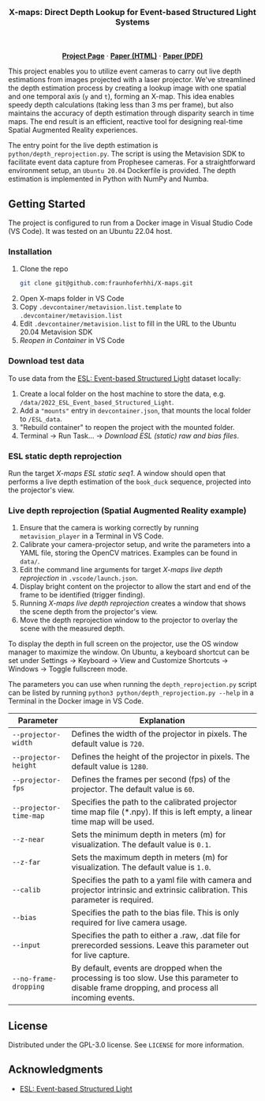 <!-- Improved compatibility of back to top link: See: https://github.com/othneildrew/Best-README-Template/pull/73 -->
<a name="readme-top"></a>


<!-- PROJECT LOGO -->
<br />
<div align="center">
<!--   <a href="https://github.com/othneildrew/Best-README-Template">
    <img src="images/logo.png" alt="Logo" width="80" height="80">
  </a>
 -->
  <h3 align="center">X-maps: Direct Depth Lookup for Event-based Structured Light Systems</h3>

  <p align="center">
    <!-- <a href="https://github.com/othneildrew/Best-README-Template"><strong>Explore the docs »</strong></a> -->
    <br />
    <br />
    <a href="https://fraunhoferhhi.github.io/X-maps/"><strong>Project Page</strong></a>
    ·
    <a href="https://fraunhoferhhi.github.io/X-maps/paper-html/x-maps-direct-depth-lookup-for-event-based-structured-light-systems.html" target="_blank"><strong>Paper (HTML)</strong></a>
    ·
    <a href="https://tub-rip.github.io/eventvision2023/papers/2023CVPRW_X-Maps_Direct_Depth_Lookup_for_Event-based_Structured_Light_Systems.pdf" target="_blank"><strong>Paper (PDF)</strong></a>
  </p>

</div>

This project enables you to utilize event cameras to carry out live depth estimations from images projected with a laser projector. We've streamlined the depth estimation process by creating a lookup image with one spatial and one temporal axis (`y` and `t`), forming an X-map. This idea enables speedy depth calculations (taking less than 3 ms per frame), but also maintains the accuracy of depth estimation through disparity search in time maps. The end result is an efficient, reactive tool for designing real-time Spatial Augmented Reality experiences.

The entry point for the live depth estimation is `python/depth_reprojection.py`. The script is using the Metavision SDK to facilitate event data capture from Prophesee cameras. For a straightforward environment setup, an `Ubuntu 20.04` Dockerfile is provided. The depth estimation is implemented in Python with NumPy and Numba.


<!-- ABOUT THE PROJECT -->
<!-- ## About The Project

[![Product Name Screen Shot][product-screenshot]](https://example.com)

There are many great README templates available on GitHub; however, I didn't find one that really suited my needs so I created this enhanced one. I want to create a README template so amazing that it'll be the last one you ever need -- I think this is it.

Here's why:
* Your time should be focused on creating something amazing. A project that solves a problem and helps others
* You shouldn't be doing the same tasks over and over like creating a README from scratch
* You should implement DRY principles to the rest of your life :smile:

Of course, no one template will serve all projects since your needs may be different. So I'll be adding more in the near future. You may also suggest changes by forking this repo and creating a pull request or opening an issue. Thanks to all the people have contributed to expanding this template!

Use the `BLANK_README.md` to get started.

<p align="right">(<a href="#readme-top">back to top</a>)</p>
 -->



## Getting Started

The project is configured to run from a Docker image in Visual Studio Code (VS Code). It was tested on an Ubuntu 22.04 host.

### Installation

1. Clone the repo
   ```sh
   git clone git@github.com:fraunhoferhhi/X-maps.git
   ```
2. Open X-maps folder in VS Code
3. Copy `.devcontainer/metavision.list.template` to `.devcontainer/metavision.list`
4. Edit `.devcontainer/metavision.list` to fill in the URL to the Ubuntu 20.04 Metavision SDK
4. *Reopen in Container* in VS Code

<!-- <p align="right">(<a href="#readme-top">back to top</a>)</p> -->

### Download test data

To use data from the [ESL: Event-based Structured Light](https://rpg.ifi.uzh.ch/esl.html) dataset locally:

1. Create a local folder on the host machine to store the data, e.g. `/data/2022_ESL_Event_based_Structured_Light`.
2. Add a `"mounts"` entry in `devcontainer.json`, that mounts the local folder to `/ESL_data`.
3. "Rebuild container" to reopen the project with the mounted folder.
4. Terminal &rarr; Run Task... &rarr; *Download ESL (static) raw and bias files*.

### ESL static depth reprojection

Run the target *X-maps ESL static seq1*. A window should open that performs a live depth estimation of the `book_duck` sequence, projected into the projector's view.

### Live depth reprojection (Spatial Augmented Reality example)

1. Ensure that the camera is working correctly by running `metavision_player` in a Terminal in VS Code.
2. Calibrate your camera-projector setup, and write the parameters into a YAML file, storing the OpenCV matrices. Examples can be found in `data/`.
3. Edit the command line arguments for target *X-maps live depth reprojection* in `.vscode/launch.json`.
4. Display bright content on the projector to allow the start and end of the frame to be identified (trigger finding).
5. Running *X-maps live depth reprojection* creates a window that shows the scene depth from the projector's view.
6. Move the depth reprojection window to the projector to overlay the scene with the measured depth.

To display the depth in full screen on the projector, use the OS window manager to maximize the window. On Ubuntu, a keyboard shortcut can be set under Settings &rarr; Keyboard &rarr; View and Customize Shortcuts &rarr; Windows &rarr; Toggle fullscreen mode.

The parameters you can use when running the `depth_reprojection.py` script can be listed by running `python3 python/depth_reprojection.py --help` in a Terminal in the Docker image in VS Code.

| Parameter  | Explanation |
| ------------- | ------------- |
| `--projector-width`  | Defines the width of the projector in pixels. The default value is `720`.  |
| `--projector-height`  | Defines the height of the projector in pixels. The default value is `1280`.  |
| `--projector-fps`  | Defines the frames per second (fps) of the projector. The default value is `60`.  |
| `--projector-time-map`  | Specifies the path to the calibrated projector time map file (*.npy). If this is left empty, a linear time map will be used. |
| `--z-near`  | Sets the minimum depth in meters (m) for visualization. The default value is `0.1`. |
| `--z-far`  | Sets the maximum depth in meters (m) for visualization. The default value is `1.0`. |
| `--calib`  | Specifies the path to a yaml file with camera and projector intrinsic and extrinsic calibration. This parameter is required. |
| `--bias`  | Specifies the path to the bias file. This is only required for live camera usage. |
| `--input`  | Specifies the path to either a .raw, .dat file for prerecorded sessions. Leave this parameter out for live capture. |
| `--no-frame-dropping` | By default, events are dropped when the processing is too slow. Use this parameter to disable frame dropping, and process all incoming events. |


<!-- ## Technical details -->

<!-- USAGE EXAMPLES -->
<!-- ## Usage

Use this space to show useful examples of how a project can be used. Additional screenshots, code examples and demos work well in this space. You may also link to more resources.

_For more examples, please refer to the [Documentation](https://example.com)_

<p align="right">(<a href="#readme-top">back to top</a>)</p>
 -->


<!-- ROADMAP -->
<!-- ## Roadmap

- [x] Add Changelog
- [x] Add back to top links
- [ ] Add Additional Templates w/ Examples
- [ ] Add "components" document to easily copy & paste sections of the readme
- [ ] Multi-language Support
    - [ ] Chinese
    - [ ] Spanish

See the [open issues](https://github.com/othneildrew/Best-README-Template/issues) for a full list of proposed features (and known issues).

<p align="right">(<a href="#readme-top">back to top</a>)</p>

 -->

## License

Distributed under the GPL-3.0 license. See `LICENSE` for more information.


<!-- CONTACT -->
<!-- ## Contact

Your Name - [@your_twitter](https://twitter.com/your_username) - email@example.com

Project Link: [https://github.com/your_username/repo_name](https://github.com/your_username/repo_name)

<p align="right">(<a href="#readme-top">back to top</a>)</p>

 -->

## Acknowledgments

* [ESL: Event-based Structured Light](https://github.com/uzh-rpg/ESL)


<!-- MARKDOWN LINKS & IMAGES -->
<!-- https://www.markdownguide.org/basic-syntax/#reference-style-links -->
[contributors-shield]: https://img.shields.io/github/contributors/othneildrew/Best-README-Template.svg?style=for-the-badge
[contributors-url]: https://github.com/othneildrew/Best-README-Template/graphs/contributors
[forks-shield]: https://img.shields.io/github/forks/othneildrew/Best-README-Template.svg?style=for-the-badge
[forks-url]: https://github.com/othneildrew/Best-README-Template/network/members
[stars-shield]: https://img.shields.io/github/stars/othneildrew/Best-README-Template.svg?style=for-the-badge
[stars-url]: https://github.com/othneildrew/Best-README-Template/stargazers
[issues-shield]: https://img.shields.io/github/issues/othneildrew/Best-README-Template.svg?style=for-the-badge
[issues-url]: https://github.com/othneildrew/Best-README-Template/issues
[license-shield]: https://img.shields.io/github/license/othneildrew/Best-README-Template.svg?style=for-the-badge
[license-url]: https://github.com/othneildrew/Best-README-Template/blob/master/LICENSE.txt
[linkedin-shield]: https://img.shields.io/badge/-LinkedIn-black.svg?style=for-the-badge&logo=linkedin&colorB=555
[linkedin-url]: https://linkedin.com/in/othneildrew
[product-screenshot]: images/screenshot.png
[Next.js]: https://img.shields.io/badge/next.js-000000?style=for-the-badge&logo=nextdotjs&logoColor=white
[Next-url]: https://nextjs.org/
[React.js]: https://img.shields.io/badge/React-20232A?style=for-the-badge&logo=react&logoColor=61DAFB
[React-url]: https://reactjs.org/
[Vue.js]: https://img.shields.io/badge/Vue.js-35495E?style=for-the-badge&logo=vuedotjs&logoColor=4FC08D
[Vue-url]: https://vuejs.org/
[Angular.io]: https://img.shields.io/badge/Angular-DD0031?style=for-the-badge&logo=angular&logoColor=white
[Angular-url]: https://angular.io/
[Svelte.dev]: https://img.shields.io/badge/Svelte-4A4A55?style=for-the-badge&logo=svelte&logoColor=FF3E00
[Svelte-url]: https://svelte.dev/
[Laravel.com]: https://img.shields.io/badge/Laravel-FF2D20?style=for-the-badge&logo=laravel&logoColor=white
[Laravel-url]: https://laravel.com
[Bootstrap.com]: https://img.shields.io/badge/Bootstrap-563D7C?style=for-the-badge&logo=bootstrap&logoColor=white
[Bootstrap-url]: https://getbootstrap.com
[JQuery.com]: https://img.shields.io/badge/jQuery-0769AD?style=for-the-badge&logo=jquery&logoColor=white
[JQuery-url]: https://jquery.com 
